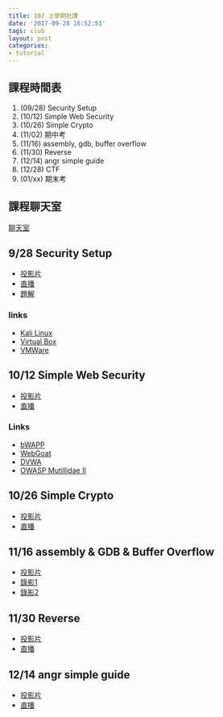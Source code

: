 ```yaml
---
title: 107 上學期社課
date: '2017-09-28 16:52:51'
tags: club
layout: post
categories:
- tutorial
---
```


## 課程時間表
1. (09/28) Security Setup
2. (10/12) Simple Web Security
3. (10/26) Simple Crypto
4. (11/02) 期中考
5. (11/16) assembly, gdb, buffer overflow
6. (11/30) Reverse
7. (12/14) angr simple guide
8. (12/28) CTF
9. (01/xx) 期末考

## 課程聊天室
[聊天室](http://tlk.io/nctucsc)

## 9/28 Security Setup
- [投影片](https://hackmd.io/p/S1sokq9_-#/)
- [直播](https://www.youtube.com/watch?v=eadajFYMyFo)
- [題解](https://www.youtube.com/watch?v=Sqz9TXeRmTA)

### links
- [Kali Linux](https://www.kali.org/downloads/)
- [Virtual Box](https://www.virtualbox.org/)
- [VMWare](https://www.vmware.com/tw/products/workstation.html)

## 10/12 Simple Web Security
- [投影片](https://docs.google.com/presentation/d/1wYlxRj-ixxZG93oNSw7_bQ5R_aWyDiS_ASdvmeF8d9I/edit?usp=sharing)
- [直播](https://www.youtube.com/watch?v=RsPNh3MPI5k)

### Links

- [bWAPP](http://www.itsecgames.com/)
- [WebGoat](https://github.com/WebGoat/WebGoat)
- [DVWA](http://www.dvwa.co.uk/)
- [OWASP Mutillidae II](https://sourceforge.net/projects/mutillidae/)

## 10/26 Simple Crypto
- [投影片](https://www.slideshare.net/SiChenLin/simple-crypto)
- [直播](https://www.youtube.com/watch?v=okILo9-Zh4M)

## 11/16 assembly & GDB & Buffer Overflow
- [投影片](https://bamboofox.cs.nctu.edu.tw/courses/4/materials)
- [錄影1](https://www.youtube.com/watch?v=2LMv8RBCDJE)
- [錄影2](https://www.youtube.com/watch?v=d4quRJTUg7Q)

## 11/30 Reverse
- [投影片](https://drive.google.com/…/12ZWTQQbi6xxqfctlIxher6SpQ_…/view)
- [直播](https://www.youtube.com/watch?v=fZjisxY0mNg)

## 12/14 angr simple guide
- [投影片](https://drive.google.com/file/d/1081B18MRF7FdS2VlPBVxEyII11UBY4vg/view)
- [直播](https://www.youtube.com/watch?v=iFabv2xjRJw)
